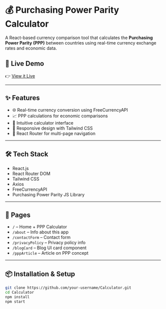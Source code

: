 # 💰 Purchasing Power Parity Calculator

A React-based currency comparison tool that calculates the **Purchasing Power Parity (PPP)** between countries using real-time currency exchange rates and economic data.

## 🚀 Live Demo

👉 [View it Live](https://parjjdev.github.io/Calculator/)


---

## ✨ Features

- 🌐 Real-time currency conversion using FreeCurrencyAPI
- 📈 PPP calculations for economic comparisons
- 🧮 Intuitive calculator interface
- 📱 Responsive design with Tailwind CSS
- 🔄 React Router for multi-page navigation

---

## 🛠 Tech Stack

- React.js
- React Router DOM
- Tailwind CSS
- Axios
- FreeCurrencyAPI
- Purchasing Power Parity JS Library

---

## 📂 Pages

- `/` – Home + PPP Calculator
- `/about` – Info about this app
- `/contactForm` – Contact form
- `/privacyPolicy` – Privacy policy info
- `/blogCard` – Blog UI card component
- `/pppArticle` – Article on PPP concept

---

## 📦 Installation & Setup

```bash
git clone https://github.com/your-username/Calculator.git
cd Calculator
npm install
npm start

